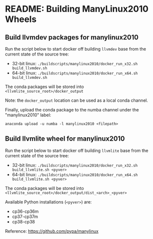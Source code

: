 # README: Building ManyLinux2010 Wheels


## Build llvmdev packages for manylinux2010

Run the script below to start docker off building `llvmdev` base from the current state of the source tree:

- 32-bit linux: `./buildscripts/manylinux2010/docker_run_x32.sh build_llvmdev.sh`
- 64-bit linux: `./buildscripts/manylinux2010/docker_run_x64.sh build_llvmdev.sh`

The conda packages will be stored into `<llvmlite_source_root>/docker_output`

Note: the `docker_output` location can be used as a local conda channel.

Finally, upload the conda package to the numba channel under the "manylinux2010" label:

`anaconda upload -u numba -l manylinux2010 <filepath>`


## Build llvmlite wheel for manylinux2010

Run the script below to start docker off building `llvmlite` base from the current state of the source tree:

- 32-bit linux: `./buildscripts/manylinux2010/docker_run_x32.sh build_llvmlite.sh <pyver>`
- 64-bit linux: `./buildscripts/manylinux2010/docker_run_x64.sh build_llvmlite.sh <pyver>`

The conda packages will be stored into `<llvmlite_source_root>/docker_output/dist_<arch>_<pyver>`

Available Python installations (`<pyver>`) are:

- cp36-cp36m
- cp37-cp37m
- cp38-cp38


Reference: https://github.com/pypa/manylinux
